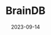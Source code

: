 ---
title: BrainDB
icon: braindb
date: 2023-09-14
description: markdown-graph-content-layer-database
tags: [markdown, graph]
externalUrl: https://github.com/stereobooster/braindb
---